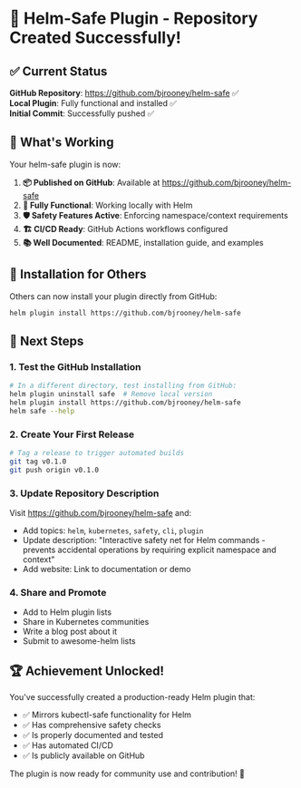 # 🎉 Helm-Safe Plugin - Repository Created Successfully!

## ✅ Current Status

**GitHub Repository**: https://github.com/bjrooney/helm-safe ✅  
**Local Plugin**: Fully functional and installed ✅  
**Initial Commit**: Successfully pushed ✅

## 🚀 What's Working

Your helm-safe plugin is now:

1. **📦 Published on GitHub**: Available at https://github.com/bjrooney/helm-safe
2. **🔧 Fully Functional**: Working locally with Helm
3. **🛡️ Safety Features Active**: Enforcing namespace/context requirements
4. **🏗️ CI/CD Ready**: GitHub Actions workflows configured
5. **📚 Well Documented**: README, installation guide, and examples

## 🧪 Installation for Others

Others can now install your plugin directly from GitHub:

```bash
helm plugin install https://github.com/bjrooney/helm-safe
```

## 🎯 Next Steps

### 1. Test the GitHub Installation
```bash
# In a different directory, test installing from GitHub:
helm plugin uninstall safe  # Remove local version
helm plugin install https://github.com/bjrooney/helm-safe
helm safe --help
```

### 2. Create Your First Release
```bash
# Tag a release to trigger automated builds
git tag v0.1.0
git push origin v0.1.0
```

### 3. Update Repository Description
Visit https://github.com/bjrooney/helm-safe and:
- Add topics: `helm`, `kubernetes`, `safety`, `cli`, `plugin`
- Update description: "Interactive safety net for Helm commands - prevents accidental operations by requiring explicit namespace and context"
- Add website: Link to documentation or demo

### 4. Share and Promote
- Add to Helm plugin lists
- Share in Kubernetes communities
- Write a blog post about it
- Submit to awesome-helm lists

## 🏆 Achievement Unlocked!

You've successfully created a production-ready Helm plugin that:
- ✅ Mirrors kubectl-safe functionality for Helm
- ✅ Has comprehensive safety checks
- ✅ Is properly documented and tested
- ✅ Has automated CI/CD
- ✅ Is publicly available on GitHub

The plugin is now ready for community use and contribution! 🎊